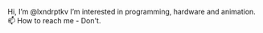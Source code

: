Hi, I’m @lxndrptkv
I’m interested in programming, hardware and animation.
📫 How to reach me - Don't.

